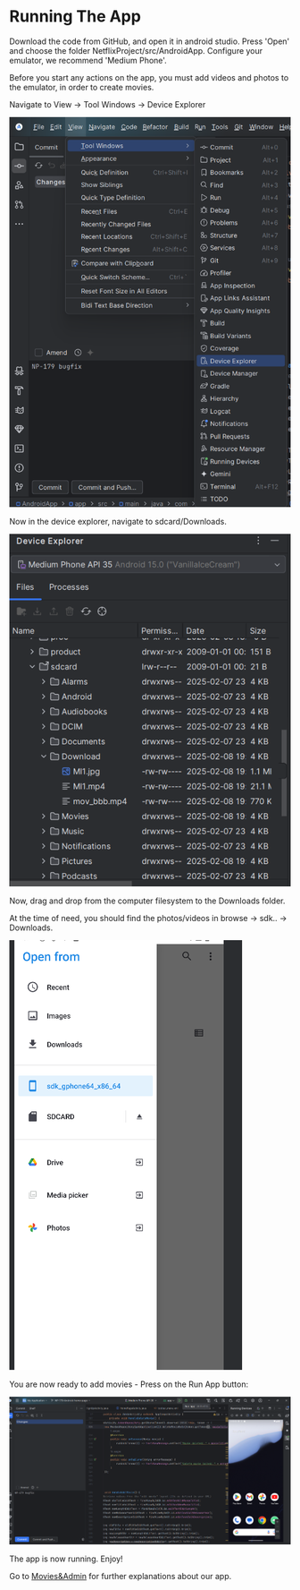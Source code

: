 # Running The App

Download the code from GitHub, and open it in android studio.
Press 'Open' and choose the folder NetflixProject/src/AndroidApp. Configure your emulator, we recommend 'Medium Phone'.

Before you start any actions on the app, you must add videos and photos to the emulator, in order to create movies.

Navigate to View -> Tool Windows -> Device Explorer

![](../../PreviewImages/Android/DeviceExplorer.png)


Now in the device explorer, navigate to sdcard/Downloads.

![](../../PreviewImages/Android/SD.png)

Now, drag and drop from the computer filesystem to the Downloads folder.

At the time of need, you should find the photos/videos in browse -> sdk.. -> Downloads.

![](../../PreviewImages/Android/SDK.png)

You are now ready to add movies - Press on the Run App button:

![](../../PreviewImages/Android/RunApp.png)

The app is now running. Enjoy!

Go to [Movies&Admin](Movies&Admin) for further explanations about our app.